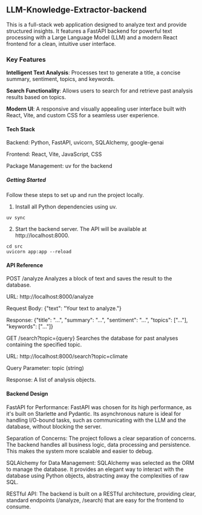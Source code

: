 ## LLM-Knowledge-Extractor-backend
This is a full-stack web application designed to analyze text and provide structured insights. It features a FastAPI backend for powerful text processing with a Large Language Model (LLM) and a modern React frontend for a clean, intuitive user interface.

### **Key Features**
**Intelligent Text Analysis**: Processes text to generate a title, a concise summary, sentiment, topics, and keywords.

**Search Functionality**: Allows users to search for and retrieve past analysis results based on topics.

**Modern UI**: A responsive and visually appealing user interface built with React, Vite, and custom CSS for a seamless user experience.

#### **Tech Stack**
Backend: Python, FastAPI, uvicorn, SQLAlchemy, google-genai

Frontend: React, Vite, JavaScript, CSS

Package Management: uv for the backend

##### Getting Started
Follow these steps to set up and run the project locally.

1. Install all Python dependencies using uv.
     
```
uv sync
```

2. Start the backend server. The API will be available at http://localhost:8000.

```
cd src
uvicorn app:app --reload
```

#### **API Reference**
POST /analyze
Analyzes a block of text and saves the result to the database.

URL: http://localhost:8000/analyze

Request Body: {"text": "Your text to analyze."}

Response: {"title": "...", "summary": "...", "sentiment": "...", "topics": ["..."], "keywords": ["..."]}

GET /search?topic={query}
Searches the database for past analyses containing the specified topic.

URL: http://localhost:8000/search?topic=climate

Query Parameter: topic (string)

Response: A list of analysis objects.

#### Backend Design

FastAPI for Performance: FastAPI was chosen for its high performance, as it's built on Starlette and Pydantic. Its asynchronous nature is ideal for handling I/O-bound tasks, such as communicating with the LLM and the database, without blocking the server.

Separation of Concerns: The project follows a clear separation of concerns. The backend handles all business logic, data processing and persistence. This makes the system more scalable and easier to debug.

SQLAlchemy for Data Management: SQLAlchemy was selected as the ORM to manage the database. It provides an elegant way to interact with the database using Python objects, abstracting away the complexities of raw SQL.

RESTful API: The backend is built on a RESTful architecture, providing clear, standard endpoints (/analyze, /search) that are easy for the frontend to consume.

